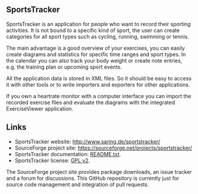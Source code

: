 ## SportsTracker

SportsTracker is an application for people who want to record their
sporting activities. It is not bound to a specific kind of sport, the user
can create categories for all sport types such as cycling, running, 
swimming or tennis.

The main advantage is a good overview of your exercises, you can easily
create diagrams and statistics for specific time ranges and sport types. In 
the calendar you can also track your body weight or create note entries, e.g. 
the training plan or upcoming sport events.

All the application data is stored in XML files. So it should be easy to
access it with other tools or to write importers and exporters for other
applications.

If you own a heartrate monitor with a computer interface you can import the
recorded exercise files and evaluate the diagrams with the integrated
ExerciseViewer application.

## Links

* SportsTracker website: http://www.saring.de/sportstracker/
* SourceForge project site: https://sourceforge.net/projects/sportstracker/
* SportsTracker documentation: [README.txt](sportstracker/docs/README.txt).
* SportsTracker license: [GPL v2](sportstracker/docs/LICENSE.txt).

The SourceForge project site provides package downloads, an issue tracker
and a forum for discussions. This GitHub repository is currently just for
source code management and integration of pull requests.
